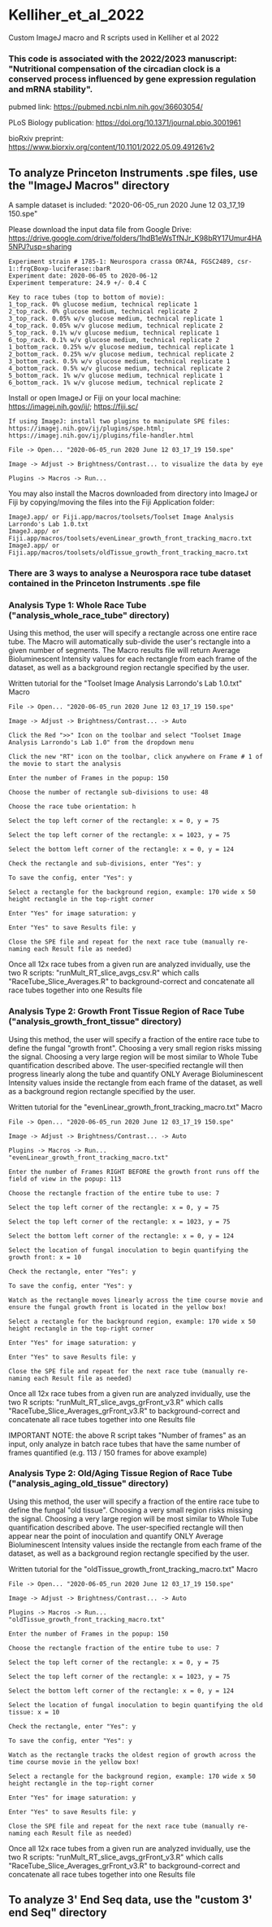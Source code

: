 # Kelliher_et_al_2022
Custom ImageJ macro and R scripts used in Kelliher et al 2022

### This code is associated with the 2022/2023 manuscript: "Nutritional compensation of the circadian clock is a conserved process influenced by gene expression regulation and mRNA stability".

pubmed link: https://pubmed.ncbi.nlm.nih.gov/36603054/

PLoS Biology publication: https://doi.org/10.1371/journal.pbio.3001961

bioRxiv preprint: https://www.biorxiv.org/content/10.1101/2022.05.09.491261v2

## To analyze Princeton Instruments .spe files, use the "ImageJ Macros" directory

A sample dataset is included: "2020-06-05_run 2020 June 12 03_17_19 150.spe"

Please download the input data file from Google Drive: https://drive.google.com/drive/folders/1hdB1eWsTfNJr_K98bRY17Umur4HA5NPJ?usp=sharing

    Experiment strain # 1785-1: Neurospora crassa OR74A, FGSC2489, csr-1::frqCBoxp-luciferase::barR
    Experiment date: 2020-06-05 to 2020-06-12
    Experiment temperature: 24.9 +/- 0.4 C

    Key to race tubes (top to bottom of movie):
    1_top_rack. 0% glucose medium, technical replicate 1
    2_top_rack. 0% glucose medium, technical replicate 2
    3_top_rack. 0.05% w/v glucose medium, technical replicate 1
    4_top_rack. 0.05% w/v glucose medium, technical replicate 2
    5_top_rack. 0.1% w/v glucose medium, technical replicate 1
    6_top_rack. 0.1% w/v glucose medium, technical replicate 2
    1_bottom_rack. 0.25% w/v glucose medium, technical replicate 1
    2_bottom_rack. 0.25% w/v glucose medium, technical replicate 2
    3_bottom_rack. 0.5% w/v glucose medium, technical replicate 1
    4_bottom_rack. 0.5% w/v glucose medium, technical replicate 2
    5_bottom_rack. 1% w/v glucose medium, technical replicate 1
    6_bottom_rack. 1% w/v glucose medium, technical replicate 2

Install or open ImageJ or Fiji on your local machine: https://imagej.nih.gov/ij/; https://fiji.sc/

    If using ImageJ: install two plugins to manipulate SPE files: https://imagej.nih.gov/ij/plugins/spe.html; https://imagej.nih.gov/ij/plugins/file-handler.html

    File -> Open... "2020-06-05_run 2020 June 12 03_17_19 150.spe"
    
    Image -> Adjust -> Brightness/Contrast... to visualize the data by eye
    
    Plugins -> Macros -> Run...

You may also install the Macros downloaded from directory into ImageJ or Fiji by copying/moving the files into the Fiji Application folder:

    ImageJ.app/ or Fiji.app/macros/toolsets/Toolset Image Analysis Larrondo's Lab 1.0.txt
    ImageJ.app/ or Fiji.app/macros/toolsets/evenLinear_growth_front_tracking_macro.txt
    ImageJ.app/ or Fiji.app/macros/toolsets/oldTissue_growth_front_tracking_macro.txt
    
### There are 3 ways to analyse a Neurospora race tube dataset contained in the Princeton Instruments .spe file

### Analysis Type 1: Whole Race Tube ("analysis_whole_race_tube" directory)

Using this method, the user will specify a rectangle across one entire race tube. The Macro will automatically sub-divide the user's rectangle into a given number of segments. The Macro results file will return Average Bioluminescent Intensity values for each rectangle from each frame of the dataset, as well as a background region rectangle specified by the user.

Written tutorial for the "Toolset Image Analysis Larrondo's Lab 1.0.txt" Macro

    File -> Open... "2020-06-05_run 2020 June 12 03_17_19 150.spe"
    
    Image -> Adjust -> Brightness/Contrast... -> Auto
    
    Click the Red ">>" Icon on the toolbar and select "Toolset Image Analysis Larrondo's Lab 1.0" from the dropdown menu

    Click the new "RT" icon on the toolbar, click anywhere on Frame # 1 of the movie to start the analysis
    
    Enter the number of Frames in the popup: 150
    
    Choose the number of rectangle sub-divisions to use: 48
    
    Choose the race tube orientation: h
    
    Select the top left corner of the rectangle: x = 0, y = 75
    
    Select the top left corner of the rectangle: x = 1023, y = 75
    
    Select the bottom left corner of the rectangle: x = 0, y = 124
    
    Check the rectangle and sub-divisions, enter "Yes": y
    
    To save the config, enter "Yes": y
    
    Select a rectangle for the background region, example: 170 wide x 50 height rectangle in the top-right corner
    
    Enter "Yes" for image saturation: y
    
    Enter "Yes" to save Results file: y
    
    Close the SPE file and repeat for the next race tube (manually re-naming each Result file as needed)
    
Once all 12x race tubes from a given run are analyzed invidually, use the two R scripts: "runMult_RT_slice_avgs_csv.R" which calls "RaceTube_Slice_Averages.R" to background-correct and concatenate all race tubes together into one Results file

### Analysis Type 2: Growth Front Tissue Region of Race Tube ("analysis_growth_front_tissue" directory)

Using this method, the user will specify a fraction of the entire race tube to define the fungal "growth front". Choosing a very small region risks missing the signal. Choosing a very large region will be most similar to Whole Tube quantification described above. The user-specified rectangle will then progress linearly along the tube and quantify ONLY Average Bioluminescent Intensity values inside the rectangle from each frame of the dataset, as well as a background region rectangle specified by the user.

Written tutorial for the "evenLinear_growth_front_tracking_macro.txt" Macro

    File -> Open... "2020-06-05_run 2020 June 12 03_17_19 150.spe"
    
    Image -> Adjust -> Brightness/Contrast... -> Auto
    
    Plugins -> Macros -> Run... "evenLinear_growth_front_tracking_macro.txt"
    
    Enter the number of Frames RIGHT BEFORE the growth front runs off the field of view in the popup: 113
    
    Choose the rectangle fraction of the entire tube to use: 7
    
    Select the top left corner of the rectangle: x = 0, y = 75
    
    Select the top left corner of the rectangle: x = 1023, y = 75
    
    Select the bottom left corner of the rectangle: x = 0, y = 124
    
    Select the location of fungal inoculation to begin quantifying the growth front: x = 10
    
    Check the rectangle, enter "Yes": y
    
    To save the config, enter "Yes": y
    
    Watch as the rectangle moves linearly across the time course movie and ensure the fungal growth front is located in the yellow box!
    
    Select a rectangle for the background region, example: 170 wide x 50 height rectangle in the top-right corner
    
    Enter "Yes" for image saturation: y
    
    Enter "Yes" to save Results file: y
    
    Close the SPE file and repeat for the next race tube (manually re-naming each Result file as needed)
    
Once all 12x race tubes from a given run are analyzed invidually, use the two R scripts: "runMult_RT_slice_avgs_grFront_v3.R" which calls "RaceTube_Slice_Averages_grFront_v3.R" to background-correct and concatenate all race tubes together into one Results file

IMPORTANT NOTE: the above R script takes "Number of frames" as an input, only analyze in batch race tubes that have the same number of frames quantified (e.g. 113 / 150 frames for above example)

### Analysis Type 2: Old/Aging Tissue Region of Race Tube ("analysis_aging_old_tissue" directory)

Using this method, the user will specify a fraction of the entire race tube to define the fungal "old tissue". Choosing a very small region risks missing the signal. Choosing a very large region will be most similar to Whole Tube quantification described above. The user-specified rectangle will then appear near the point of inoculation and quantify ONLY Average Bioluminescent Intensity values inside the rectangle from each frame of the dataset, as well as a background region rectangle specified by the user.

Written tutorial for the "oldTissue_growth_front_tracking_macro.txt" Macro

    File -> Open... "2020-06-05_run 2020 June 12 03_17_19 150.spe"
    
    Image -> Adjust -> Brightness/Contrast... -> Auto
    
    Plugins -> Macros -> Run... "oldTissue_growth_front_tracking_macro.txt"
    
    Enter the number of Frames in the popup: 150
    
    Choose the rectangle fraction of the entire tube to use: 7
    
    Select the top left corner of the rectangle: x = 0, y = 75
    
    Select the top left corner of the rectangle: x = 1023, y = 75
    
    Select the bottom left corner of the rectangle: x = 0, y = 124
    
    Select the location of fungal inoculation to begin quantifying the old tissue: x = 10
    
    Check the rectangle, enter "Yes": y
    
    To save the config, enter "Yes": y
    
    Watch as the rectangle tracks the oldest region of growth across the time course movie in the yellow box!
    
    Select a rectangle for the background region, example: 170 wide x 50 height rectangle in the top-right corner
    
    Enter "Yes" for image saturation: y
    
    Enter "Yes" to save Results file: y
    
    Close the SPE file and repeat for the next race tube (manually re-naming each Result file as needed)
    
Once all 12x race tubes from a given run are analyzed invidually, use the two R scripts: "runMult_RT_slice_avgs_grFront_v3.R" which calls "RaceTube_Slice_Averages_grFront_v3.R" to background-correct and concatenate all race tubes together into one Results file

## To analyze 3' End Seq data, use the "custom 3' end Seq" directory

